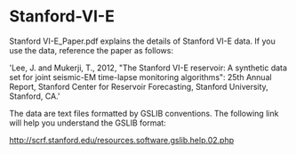 Stanford-VI-E
=============

Stanford VI-E_Paper.pdf explains the details of Stanford VI-E data. If you use the data, reference the paper as follows: 

'Lee, J. and Mukerji, T., 2012, "The Stanford VI-E reservoir: A synthetic data set for joint seismic-EM time-lapse monitoring algorithms": 25th Annual Report, Stanford Center for Reservoir Forecasting, Stanford University, Stanford, CA.'


The data are text files formatted by GSLIB conventions. The following link will help you understand the GSLIB format:

http://scrf.stanford.edu/resources.software.gslib.help.02.php
